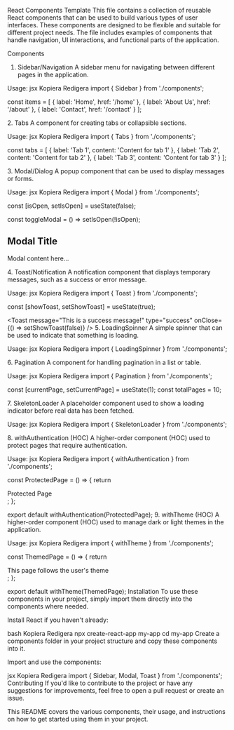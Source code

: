 React Components Template
This file contains a collection of reusable React components that can be used to build various types of user interfaces. These components are designed to be flexible and suitable for different project needs. The file includes examples of components that handle navigation, UI interactions, and functional parts of the application.

Components
1. Sidebar/Navigation
A sidebar menu for navigating between different pages in the application.

Usage:
jsx
Kopiera
Redigera
import { Sidebar } from './components';

const items = [
  { label: 'Home', href: '/home' },
  { label: 'About Us', href: '/about' },
  { label: 'Contact', href: '/contact' }
];

<Sidebar items={items} />
2. Tabs
A component for creating tabs or collapsible sections.

Usage:
jsx
Kopiera
Redigera
import { Tabs } from './components';

const tabs = [
  { label: 'Tab 1', content: 'Content for tab 1' },
  { label: 'Tab 2', content: 'Content for tab 2' },
  { label: 'Tab 3', content: 'Content for tab 3' }
];

<Tabs tabs={tabs} />
3. Modal/Dialog
A popup component that can be used to display messages or forms.

Usage:
jsx
Kopiera
Redigera
import { Modal } from './components';

const [isOpen, setIsOpen] = useState(false);

const toggleModal = () => setIsOpen(!isOpen);

<Modal isOpen={isOpen} onClose={toggleModal}>
  <h2>Modal Title</h2>
  <p>Modal content here...</p>
</Modal>
4. Toast/Notification
A notification component that displays temporary messages, such as a success or error message.

Usage:
jsx
Kopiera
Redigera
import { Toast } from './components';

const [showToast, setShowToast] = useState(true);

<Toast 
  message="This is a success message!" 
  type="success" 
  onClose={() => setShowToast(false)} 
/>
5. LoadingSpinner
A simple spinner that can be used to indicate that something is loading.

Usage:
jsx
Kopiera
Redigera
import { LoadingSpinner } from './components';

<LoadingSpinner />
6. Pagination
A component for handling pagination in a list or table.

Usage:
jsx
Kopiera
Redigera
import { Pagination } from './components';

const [currentPage, setCurrentPage] = useState(1);
const totalPages = 10;

<Pagination 
  currentPage={currentPage} 
  totalPages={totalPages} 
  onPageChange={setCurrentPage} 
/>
7. SkeletonLoader
A placeholder component used to show a loading indicator before real data has been fetched.

Usage:
jsx
Kopiera
Redigera
import { SkeletonLoader } from './components';

<SkeletonLoader />
8. withAuthentication (HOC)
A higher-order component (HOC) used to protect pages that require authentication.

Usage:
jsx
Kopiera
Redigera
import { withAuthentication } from './components';

const ProtectedPage = () => {
  return <div>Protected Page</div>;
};

export default withAuthentication(ProtectedPage);
9. withTheme (HOC)
A higher-order component (HOC) used to manage dark or light themes in the application.

Usage:
jsx
Kopiera
Redigera
import { withTheme } from './components';

const ThemedPage = () => {
  return <div>This page follows the user's theme</div>;
};

export default withTheme(ThemedPage);
Installation
To use these components in your project, simply import them directly into the components where needed.

Install React if you haven't already:

bash
Kopiera
Redigera
npx create-react-app my-app
cd my-app
Create a components folder in your project structure and copy these components into it.

Import and use the components:

jsx
Kopiera
Redigera
import { Sidebar, Modal, Toast } from './components';
Contributing
If you'd like to contribute to the project or have any suggestions for improvements, feel free to open a pull request or create an issue.

This README covers the various components, their usage, and instructions on how to get started using them in your project.